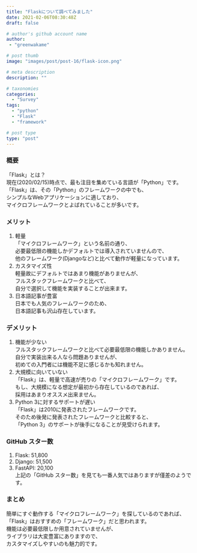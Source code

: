 ```yaml
---
title: "Flaskについて調べてみました"
date: 2021-02-06T08:30:48Z
draft: false

# author's github account name
author:
 - "greenwakame"

# post thumb
image: "images/post/post-16/flask-icon.png"

# meta description
description: ""

# taxonomies
categories: 
  - "Survey"
tags:
  - "python"
  - "Flask"
  - "framework"

# post type
type: "post"
---
```

### 概要
「Flask」とは？  
現在(2020/02/15)時点で、最も注目を集めている言語が「Python」です。  
「Flask」は、その「Python」のフレームワークの中でも、  
シンプルなWebアプリケーションに適しており、  
マイクロフレームワークとよばれていることが多いです。
### メリット
1. 軽量  
「マイクロフレームワーク」という名前の通り、  
必要最低限の機能しかデフォルトでは導入されていませんので、  
他のフレームワーク(Djangoなど)と比べて動作が軽量になっています。
2. カスタマイズ性  
軽量故にデフォルトではあまり機能がありませんが、  
フルスタックフレームワークと比べて、  
自分で選択して機能を実装することが出来ます。
3. 日本語記事が豊富  
日本でも人気のフレームワークのため、  
日本語記事も沢山存在しています。
### デメリット
1. 機能が少ない  
フルスタックフレームワークと比べて必要最低限の機能しかありません。  
自分で実装出来る人なら問題ありませんが、  
初めての入門者には機能不足に感じるかも知れません。
2. 大規模に向いていない  
「Flask」は、軽量で高速が売りの「マイクロフレームワーク」です。  
もし、大規模になる想定が最初から存在しているのであれば、  
採用はあまりオススメ出来ません。
2. Python 3に対するサポートが遅い  
「Flask」は2010に発表されたフレームワークです。  
そのため後発に発表されたフレームワークと比較すると、  
「Python 3」のサポートが後手になることが見受けられます。
### GitHub スター数
1. Flask: 51,800
2. Django: 51,500
3. FastAPI: 20,100  
上記の「GitHub スター数」を見ても一番人気ではありますが僅差のようです。
### まとめ
簡単にすぐ動作する「マイクロフレームワーク」を探しているのであれば、  
「Flask」はおすすめの「フレームワーク」だと思われます。  
機能は必要最低限しか用意されていませんが、  
ライブラリは大変豊富にありますので、  
カスタマイズしやすいのも魅力的です。